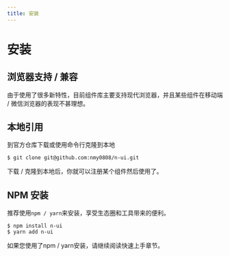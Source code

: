 ```yaml
---
title: 安装
---
```

# 安装
## 浏览器支持 / 兼容
由于使用了很多新特性，目前组件库主要支持现代浏览器，并且某些组件在移动端 / 微信浏览器的表现不甚理想。

## 本地引用
到官方仓库下载或使用命令行克隆到本地

```shell
$ git clone git@github.com:nmy0808/n-ui.git
```
下载 / 克隆到本地后，你就可以注册某个组件然后使用了。

## NPM 安装
推荐使用`npm / yarn`来安装，享受生态圈和工具带来的便利。
```shell
$ npm install n-ui
$ yarn add n-ui
```
如果您使用了npm / yarn安装，请继续阅读快速上手章节。